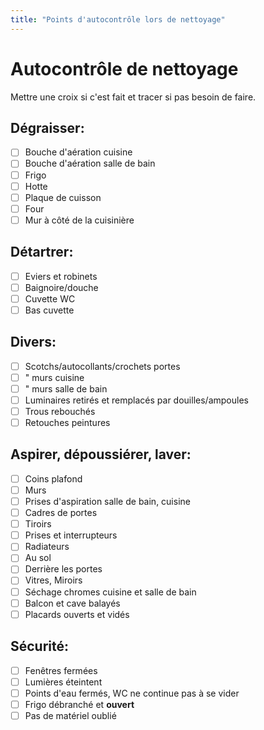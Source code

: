 ```yaml
---
title: "Points d'autocontrôle lors de nettoyage"
---
```


# Autocontrôle de nettoyage
Mettre une croix si c'est fait et tracer si pas besoin de faire.
## Dégraisser:
- [ ] Bouche d'aération cuisine
- [ ] Bouche d'aération salle de bain
- [ ] Frigo
- [ ] Hotte
- [ ] Plaque de cuisson
- [ ] Four
- [ ] Mur à côté de la cuisinière
## Détartrer:
- [ ] Eviers et robinets
- [ ] Baignoire/douche
- [ ] Cuvette WC
- [ ] Bas cuvette
## Divers:
- [ ] Scotchs/autocollants/crochets portes
- [ ] " murs cuisine
- [ ] " murs salle de bain
- [ ] Luminaires retirés et remplacés par douilles/ampoules
- [ ] Trous rebouchés
- [ ] Retouches peintures
## Aspirer, dépoussiérer, laver:
- [ ] Coins plafond
- [ ] Murs
- [ ] Prises d'aspiration salle de bain, cuisine
- [ ] Cadres de portes
- [ ] Tiroirs
- [ ] Prises et interrupteurs
- [ ] Radiateurs
- [ ] Au sol
- [ ] Derrière les portes
- [ ] Vitres, Miroirs
- [ ] Séchage chromes cuisine et salle de bain
- [ ] Balcon et cave balayés
- [ ] Placards ouverts et vidés
## Sécurité:
- [ ] Fenêtres fermées
- [ ] Lumières éteintent
- [ ] Points d'eau fermés, WC ne continue pas à se vider
- [ ] Frigo débranché et **ouvert**
- [ ] Pas de matériel oublié